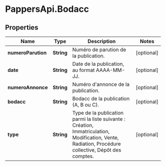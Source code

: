 # PappersApi.Bodacc

## Properties

Name | Type | Description | Notes
------------ | ------------- | ------------- | -------------
**numeroParution** | **String** | Numéro de parution de la publication. | [optional] 
**date** | **String** | Date de la publication, au format AAAA-MM-JJ. | [optional] 
**numeroAnnonce** | **String** | Numéro d&#39;annonce de la publication. | [optional] 
**bodacc** | **String** | Bodacc de la publication (A, B ou C). | [optional] 
**type** | **String** | Type de la publication parmi la liste suivante : Création, Immatriculation, Modification, Vente, Radiation, Procédure collective, Dépôt des comptes. | [optional] 


